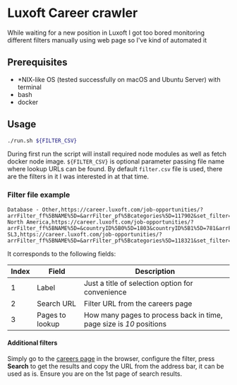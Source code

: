 # Luxoft Career crawler

While waiting for a new position in Luxoft I got too bored monitoring different filters manually using web page so I've kind of automated it

## Prerequisites

- \*NIX-like OS (tested successfully on macOS and Ubuntu Server) with terminal
- bash
- docker

## Usage

```sh
./run.sh ${FILTER_CSV}
```

During first run the script will install required node modules as well as fetch docker node image.
`${FILTER_CSV}` is optional parameter passing file name where lookup URLs can be found. By default `filter.csv` file is used, there are the filters in it I was interested in at that time.

### Filter file example

```CSV
Database - Other,https://career.luxoft.com/job-opportunities/?arrFilter_ff%5BNAME%5D=&arrFilter_pf%5Bcategories%5D=117902&set_filter=Y,2
North America,https://career.luxoft.com/job-opportunities/?arrFilter_ff%5BNAME%5D=&countryID%5B0%5D=1803&countryID%5B1%5D=781&arrFilter_pf%5Bcategories%5D=&set_filter=Y,3
SL3,https://career.luxoft.com/job-opportunities/?arrFilter_ff%5BNAME%5D=&arrFilter_pf%5Bcategories%5D=118321&set_filter=Y,2
```

It corresponds to the following fields:

Index | Field           | Description
----- | --------------- | -----------
1     | Label           | Just a title of selection option for convenience
2     | Search URL      | Filter URL from the careers page
3     | Pages to lookup | How many pages to process back in time, page size is *10* positions

#### Additional filters

Simply go to the [careers page](https://career.luxoft.com/job-opportunities/) in the browser, configure the filter, press **Search** to get the results and copy the URL from the address bar, it can be used as is. Ensure you are on the 1st page of search results.

